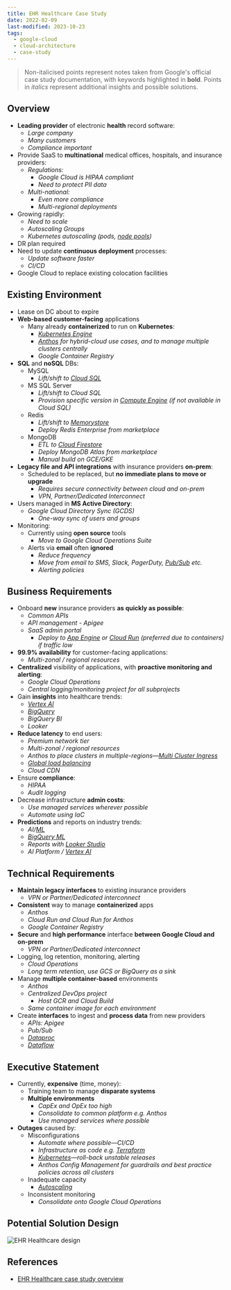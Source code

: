 ```yaml
---
title: EHR Healthcare Case Study
date: 2022-02-09
last-modified: 2023-10-23
tags:
  - google-cloud
  - cloud-architecture
  - case-study
---
```


> Non-italicised points represent notes taken from Google's official case study documentation, with keywords highlighted in **bold**.
> Points in *italics* represent additional insights and possible solutions.

## Overview

- **Leading provider** of electronic **health** record software:
	- *Large company*
	- *Many customers*
	- *Compliance important*
- Provide SaaS to **multinational** medical offices, hospitals, and insurance providers:
	- *Regulations:*
		- *Google Cloud is HIPAA compliant*
		- *Need to protect PII data*
	- *Multi-national:*
		- *Even more compliance*
		- *Multi-regional deployments*
- Growing rapidly:
	- *Need to scale*
	- *Autoscaling Groups*
	- *Kubernetes autoscaling (pods, [node pools](notes/GKE%20Cluster%20Autoscaling.md))*
- DR plan required
- Need to update **continuous deployment** processes:
	- *Update software faster*
	- *CI/CD*
- Google Cloud to replace existing colocation facilities

## Existing Environment

- Lease on DC about to expire
- **Web-based customer-facing** applications
	- Many already **containerized** to run on **Kubernetes**:
		- *[Kubernetes Engine](notes/Kubernetes%20Engine%20(GKE).md)*
		- *[Anthos](notes/Anthos.md) for hybrid-cloud use cases, and to manage multiple clusters centrally*
		- *Google Container Registry*
- **SQL** and **noSQL** DBs:
	- MySQL
		- *Lift/shift to [Cloud SQL](notes/Cloud%20SQL.md)*
	- MS SQL Server
		- *Lift/shift to Cloud SQL*
		- *Provision specific version in [Compute Engine](notes/Compute%20Engine.md) (if not available in Cloud SQL)*
	- Redis
		- *Lift/shift to [Memorystore](notes/Memorystore.md)*
		- *Deploy Redis Enterprise from marketplace*
	- MongoDB
		- *ETL to [Cloud Firestore](notes/Cloud%20Firestore.md)*
		- *Deploy MongoDB Atlas from marketplace*
		- *Manual build on GCE/GKE*
- **Legacy file and API integrations** with insurance providers **on-prem**:
	- Scheduled to be replaced, but **no immediate plans to move or upgrade**
		- *Requires secure connectivity between cloud and on-prem*
		- *VPN, Partner/Dedicated Interconnect*
- Users managed in **MS Active Directory**:
	- *Google Cloud Directory Sync (GCDS)*
		- *One-way sync of users and groups*
- Monitoring:
	- Currently using **open source** tools
		- *Move to Google Cloud Operations Suite*
	- Alerts via **email** often **ignored**
		- *Reduce frequency*
		- *Move from email to SMS, Slack, PagerDuty, [Pub/Sub](notes/Pub%20Sub.md) etc.*
		- *Alerting policies*

## Business Requirements

- Onboard **new** insurance providers **as quickly as possible**:
	- *Common APIs*
	- *API management - Apigee*
	- *SaaS admin portal*
		- *Deploy to [App Engine](notes/App%20Engine.md) or [Cloud Run](notes/Cloud%20Run.md) (preferred due to containers) if traffic low*
- **99.9% availability** for customer-facing applications:
	- *Multi-zonal / regional resources*
- **Centralized** visibility of applications, with **proactive monitoring and alerting**:
	- *Google Cloud Operations*
	- *Central logging/monitoring project for all subprojects*
- Gain **insights** into healthcare trends:
	- *[Vertex AI](notes/moc/Vertex%20AI.md)*
	- *[BigQuery](notes/BigQuery.md)*
	- *BigQuery BI*
	- *Looker*
- **Reduce latency** to end users:
	- *Premium network tier*
	- *Multi-zonal / regional resources*
	- *Anthos to place clusters in multiple-regions—[Multi Cluster Ingress](notes/Multi%20Cluster%20Ingress.md)*
	- *[Global load balancing](notes/Google%20Cloud%20Load%20Balancing.md)*
	- *Cloud CDN*
- Ensure **compliance**:
	- *HIPAA*
	- *Audit logging*
- Decrease infrastructure **admin costs**:
	- *Use managed services wherever possible*
	- *Automate using IaC*
- **Predictions** and reports on industry trends:
	- *AI/[ML](notes/Machine%20Learning.md)*
	- *[BigQuery ML](notes/BigQuery%20ML.md)*
	- *Reports with [Looker Studio](notes/Google%20Looker%20Studio.md)*
	- *AI Platform / [Vertex AI](notes/moc/Vertex%20AI.md)*

## Technical Requirements

- **Maintain legacy interfaces** to existing insurance providers
	- *VPN or Partner/Dedicated interconnect*
- **Consistent** way to manage **containerized** apps
	- *Anthos*
	- *Cloud Run and Cloud Run for Anthos*
	- *Google Container Registry*
- **Secure** and **high performance** interface **between Google Cloud and on-prem**
	- *VPN or Partner/Dedicated interconnect*
- Logging, log retention, monitoring, alerting
	- *Cloud Operations*
	- *Long term retention, use GCS or BigQuery as a sink*
- Manage **multiple container-based** environments
	- *Anthos*
	- *Centralized DevOps project*
		- *Host GCR and Cloud Build*
	- *Same container image for each environment*
- Create **interfaces** to ingest and **process data** from new providers
	- *APIs: Apigee*
	- *Pub/Sub*
	- *[Dataproc](notes/Dataproc.md)*
	- *[Dataflow](notes/Dataflow.md)*

## Executive Statement

- Currently, **expensive** (time, money):
	- Training team to manage **disparate systems**
	- **Multiple environments**
		- *CapEx and OpEx too high*
		- *Consolidate to common platform e.g. Anthos*
		- *Use managed services where possible*
- **Outages** caused by:
	- Misconfigurations
		- *Automate where possible—CI/CD*
		- *Infrastructure as code e.g. [Terraform](notes/moc/Terraform.md)*
		- *[Kubernetes](notes/moc/Kubernetes.md)—roll-back unstable releases*
		- *Anthos Config Management for guardrails and best practice policies across all clusters*
	- Inadequate capacity
		- *[Autoscaling](notes/Google%20Cloud%20Compute%20Autoscaling.md)*
	- Inconsistent monitoring
		- *Consolidate onto Google Cloud Operations*

## Potential Solution Design

![EHR Healthcare design](files/ehr_healthcare_design.svg)

## References

- [EHR Healthcare case study overview](https://services.google.com/fh/files/blogs/master_case_study_ehr_healthcare.pdf)
